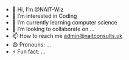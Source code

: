 - 👋 Hi, I’m @NAIT-Wiz
- 👀 I’m interested in  Coding
- 🌱 I’m currently learning computer science
- 💞️ I’m looking to collaborate on ...
- 📫 How to reach me  admin@naitconsults.uk
- 😄 Pronouns: ...
- ⚡ Fun fact: ...

<!---
NAIT-Wiz/NAIT-Wiz is a ✨ special ✨ repository because its `README.md` (this file) appears on your GitHub profile.
You can click the Preview link to take a look at your changes.
--->
